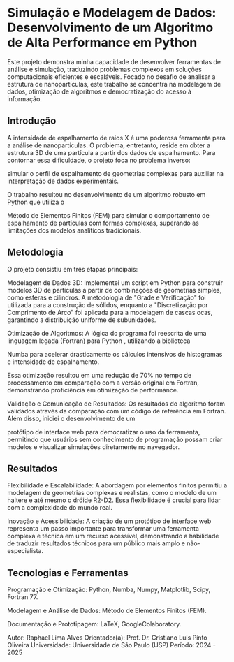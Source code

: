 # Simulação e Modelagem de Dados: Desenvolvimento de um Algoritmo de Alta Performance em Python

Este projeto demonstra minha capacidade de desenvolver ferramentas de análise e simulação, traduzindo problemas complexos em soluções computacionais eficientes e escaláveis. Focado no desafio de analisar a estrutura de nanopartículas, este trabalho se concentra na modelagem de dados, otimização de algoritmos e democratização do acesso à informação.

## Introdução

A intensidade de espalhamento de raios X é uma poderosa ferramenta para a análise de nanopartículas. O problema, entretanto, reside em obter a estrutura 3D de uma partícula a partir dos dados de espalhamento. Para contornar essa dificuldade, o projeto foca no problema inverso: 


simular o perfil de espalhamento de geometrias complexas para auxiliar na interpretação de dados experimentais.

O trabalho resultou no desenvolvimento de um algoritmo robusto em Python que utiliza o 

Método de Elementos Finitos (FEM) para simular o comportamento de espalhamento de partículas com formas complexas, superando as limitações dos modelos analíticos tradicionais.



## Metodologia

O projeto consistiu em três etapas principais:


Modelagem de Dados 3D: Implementei um script em Python para construir modelos 3D de partículas a partir de combinações de geometrias simples, como esferas e cilindros. A metodologia de "Grade e Verificação" foi utilizada para a construção de sólidos, enquanto a "Discretização por Comprimento de Arco" foi aplicada para a modelagem de cascas ocas, garantindo a distribuição uniforme de subunidades.






Otimização de Algoritmos: A lógica do programa foi reescrita de uma linguagem legada (Fortran) para Python , utilizando a biblioteca 


Numba para acelerar drasticamente os cálculos intensivos de histogramas e intensidade de espalhamento. 


Essa otimização resultou em uma redução de 70% no tempo de processamento em comparação com a versão original em Fortran, demonstrando proficiência em otimização de performance.


Validação e Comunicação de Resultados: Os resultados do algoritmo foram validados através da comparação com um código de referência em Fortran. Além disso, iniciei o desenvolvimento de um 

protótipo de interface web para democratizar o uso da ferramenta, permitindo que usuários sem conhecimento de programação possam criar modelos e visualizar simulações diretamente no navegador.

## Resultados


Flexibilidade e Escalabilidade: A abordagem por elementos finitos permitiu a modelagem de geometrias complexas e realistas, como o modelo de um haltere e até mesmo o dróide R2-D2. Essa flexibilidade é crucial para lidar com a complexidade do mundo real.


Inovação e Acessibilidade: A criação de um protótipo de interface web representa um passo importante para transformar uma ferramenta complexa e técnica em um recurso acessível, demonstrando a habilidade de traduzir resultados técnicos para um público mais amplo e não-especialista.


## Tecnologias e Ferramentas

Programação e Otimização: Python, Numba, Numpy, Matplotlib, Scipy, Fortran 77.

Modelagem e Análise de Dados: Método de Elementos Finitos (FEM).

Documentação e Prototipagem: LaTeX, GoogleColaboratory.

Autor: Raphael Lima Alves
Orientador(a): Prof. Dr. Cristiano Luis Pinto Oliveira
Universidade: Universidade de São Paulo (USP)
Período: 2024 - 2025
